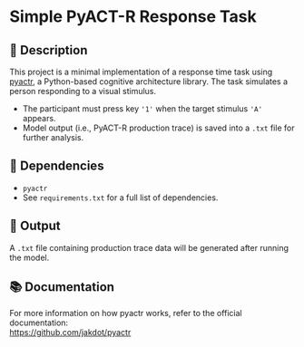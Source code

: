 <!DOCTYPE html>
<html lang="en">
<head>
  <meta charset="UTF-8">
  <meta name="viewport" content="width=device-width, initial-scale=1.0">
</head>
<body>
  <h1>Simple PyACT-R Response Task</h1>

  <h2>📄 Description</h2>
  <p>
    This project is a minimal implementation of a response time task using 
    <a href="https://github.com/jakdot/pyactr" target="_blank">pyactr</a>, a Python-based cognitive architecture library.
    The task simulates a person responding to a visual stimulus.
  </p>
  <ul>
    <li>The participant must press key <code>'1'</code> when the target stimulus <code>'A'</code> appears.</li>
    <li>Model output (i.e., PyACT-R production trace) is saved into a <code>.txt</code> file for further analysis.</li>
  </ul>

  <h2>🧠 Dependencies</h2>
  <ul>
    <li><code>pyactr</code></li>
    <li>See <code>requirements.txt</code> for a full list of dependencies.</li>
  </ul>

  <h2>📁 Output</h2>
  <p>
    A <code>.txt</code> file containing production trace data will be generated after running the model.
  </p>

  <h2>📚 Documentation</h2>
  <p>
    For more information on how pyactr works, refer to the official documentation:<br>
    <a href="https://github.com/jakdot/pyactr" target="_blank">https://github.com/jakdot/pyactr</a>
  </p>
</body>
</html>

